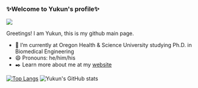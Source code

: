 ### ✨Welcome to Yukun's profile✨
![](https://komarev.com/ghpvc/?username=Yukun-Guo)

Greetings! I am Yukun, this is my github main page.

- 🔭 I’m currently at Oregon Health & Science University studying Ph.D. in Biomedical Engineering
- 😄 Pronouns: he/him/his
- ✒️ Learn more about me at my [website](https://yukun-guo.github.io/)

[![Top Langs](https://github-readme-stats.vercel.app/api/top-langs/?username=anuraghazra&layout=compact&theme=github_dark&langs_count=6&&hide=GLSL,go&card_width=250px)](https://github.com/anuraghazra/github-readme-stats)
![Yukun's GitHub stats](https://github-readme-stats.vercel.app/api?username=Yukun-Guo&show_icons=true&theme=github_dark&line_height=20px)
<!--
**Yukun-Guo/Yukun-Guo** is a ✨ _special_ ✨ repository because its `README.md` (this file) appears on your GitHub profile.

Here are some ideas to get you started:

- 🔭 I’m currently working on ...
- 🌱 I’m currently learning ...
- 👯 I’m looking to collaborate on ...
- 🤔 I’m looking for help with ...
- 💬 Ask me about ...
- 📫 How to reach me: ...
- 😄 Pronouns: ...
- ⚡ Fun fact: ...
-->
